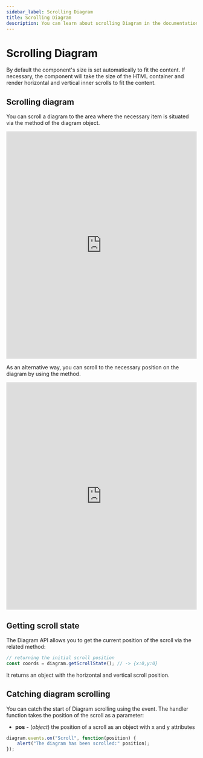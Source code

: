 ```yaml
---
sidebar_label: Scrolling Diagram
title: Scrolling Diagram
description: You can learn about scrolling Diagram in the documentation of the DHTMLX JavaScript Diagram library. Browse developer guides and API reference, try out code examples and live demos, and download a free 30-day evaluation version of DHTMLX Diagram.
---
```


# Scrolling Diagram

By default the component's size is set automatically to fit the content. If necessary, the component will take the size of the HTML container and render horizontal and vertical inner scrolls to fit the content.

## Scrolling diagram

You can scroll a diagram to the area where the necessary item is situated via the [](../../api/diagram/showitem_method.md) method of the diagram object.

<iframe src="https://snippet.dhtmlx.com/d7kvzq4r?mode=result" frameborder="0" class="snippet_iframe" width="100%" height="600"></iframe>

As an alternative way, you can scroll to the necessary position on the diagram by using the [](../../api/diagram/scrollto_method.md) method.

<iframe src="https://snippet.dhtmlx.com/f970hbym?mode=result" frameborder="0" class="snippet_iframe" width="100%" height="600"></iframe>

Getting scroll state 
------------------

The Diagram API allows you to get the current position of the scroll via the related [](../../api/diagram/getscrollstate_method.md) method:

~~~jsx
// returning the initial scroll position
const coords = diagram.getScrollState(); // -> {x:0,y:0}
~~~

It returns an object with the horizontal and vertical scroll position.

## Catching diagram scrolling

You can catch the start of Diagram scrolling using the [](../../api/diagram/scroll_event.md) event. The handler function takes the position of the scroll as a parameter:

- **pos** - (*object*) the position of a scroll as an object with x and y attributes

~~~jsx
diagram.events.on("Scroll", function(position) {
    alert("The diagram has been scrolled:" position);
});
~~~
